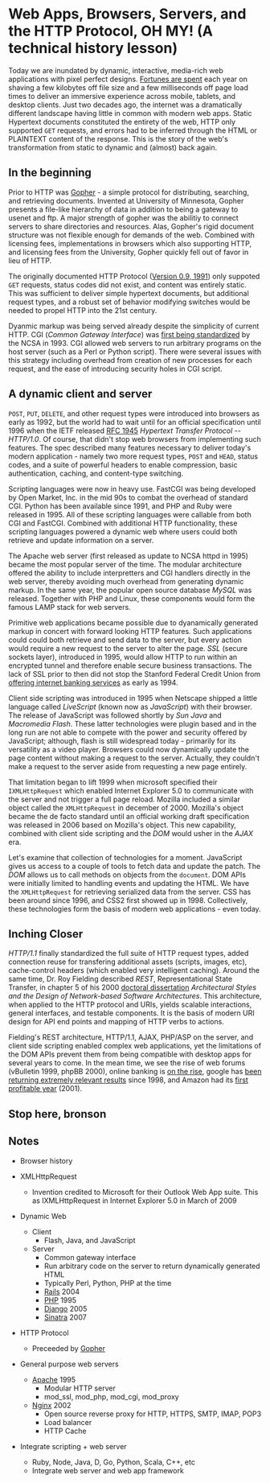 # Web Apps, Browsers, Servers, and the HTTP Protocol, OH MY! (A technical history lesson)

Today we are inundated by dynamic, interactive, media-rich web applications with pixel perfect designs. [Fortunes are spent](http://www.fastcompany.com/1825005/how-one-second-could-cost-amazon-16-billion-sales) each year on shaving a few kilobytes off file size and a few milliseconds off page load times to deliver an immersive experience across mobile, tablets, and desktop clients. Just two decades ago, the internet was a dramatically different landscape having little in common with modern web apps. Static Hypertext documents constituted the entirety of the web, HTTP only supported `GET` requests, and errors had to be inferred through the HTML or PLAINTEXT content of the response. This is the story of the web's transformation from static to dynamic and (almost) back again.

## In the beginning

Prior to HTTP was [Gopher](http://en.wikipedia.org/wiki/Gopher_protocol) - a simple protocol for distributing, searching, and retrieving documents. Invented at University of Minnesota, Gopher presents a file-like hierarchy of data in addition to being a gateway to usenet and ftp. A major strength of gopher was the abilitiy to connect servers to share directories and resources. Alas, Gopher's rigid document structure was not flexible enough for demands of the web. Combined with licensing fees, implementations in browsers which also supporting HTTP, and licensing fees from the University, Gopher quickly fell out of favor in lieu of HTTP.

The originally documented HTTP Protocol ([Version 0.9, 1991](http://www.w3.org/Protocols/HTTP/AsImplemented.html)) only suppoted `GET` requests, status codes did not exist, and content was entirely static. This was sufficient to deliver simple hypertext documents, but additional request types, and a robust set of behavior modifying switches would be needed to propel HTTP into the 21st century.

Dyanmic markup was being served already despite the simplicity of current HTTP. CGI (_Common Gateway Interface_) was [first being standardized](http://en.wikipedia.org/wiki/Common_Gateway_Interface#History) by the NCSA in 1993. CGI allowed web servers to run arbitrary programs on the host server (such as a Perl or Python script). There were several issues with this strategy including overhead from creation of new processes for each request, and the ease of introducing security holes in CGI script.

## A dynamic client and server

`POST`, `PUT`, `DELETE`, and other request types were introduced into browsers as early as 1992, but the world had to wait until for an official specification until 1996 when the IETF released [RFC 1945](http://tools.ietf.org/html/rfc1945) _Hypertext Transfer Protocol -- HTTP/1.0_. Of course, that didn't stop web browsers from implementing such features. The spec described many features necessary to deliver today's modern application - namely two more request types, `POST` and `HEAD`, status codes, and a suite of powerful headers to enable compression, basic authentication, caching, and content-type switching.

Scripting languages were now in heavy use. FastCGI was being developed by Open Market, Inc. in the mid 90s to combat the overhead of standard CGI. Python has been available since 1991, and PHP and Ruby were released in 1995. All of these scripting languages were callable from both CGI and FastCGI. Combined with additional HTTP functionality, these scripting languages powered a dynamic web where users could both retrieve and update information on a server.

The Apache web server (first released as update to NCSA httpd in 1995) became the most popular server of the time. The modular architecture offered the ability to include interpretters and CGI handlers directly in the web server, thereby avoiding much overhead from generating dynamic markup. In the same year, the popular open source database _MySQL_ was released. Together with PHP and Linux, these components would form the famous LAMP stack for web servers.

Primitive web applications became possible due to dyanamically generated markup in concert with forward looking HTTP features. Such applications could could both retrieve and send data to the server, but every action would require a new request to the server to alter the page. _SSL_ (secure sockets layer), introduced in 1995, would allow HTTP to run within an encrypted tunnel and therefore enable secure business transactions. The lack of SSL prior to then did not stop the Stanford Federal Credit Union from [offering internet banking services](http://en.wikipedia.org/wiki/Online_banking#History) as early as 1994.

Client side scripting was introduced in 1995 when Netscape shipped a little  language called _LiveScript_ (known now as _JavaScript_) with their browser. The release of JavaScript was followed shortly by _Sun Java_ and _Macromedia Flash_. These latter technologies were plugin based and in the long run are not able to compete with the power and security offered by JavaScript; although, flash is still widespread today - primarily for its versatility as a video player. Browsers could now dynamically update the page content without making a request to the server. Actually, they couldn't make a request to the server aside from requesting a new page entirely.

That limitation began to lift 1999 when microsoft specified their `IXMLHttpRequest` which enabled Internet Explorer 5.0 to communicate with the server and not trigger a full page reload. Mozilla included a similar object called the `XMLHttpRequest` in december of 2000. Mozilla's object became the de facto standard until an official working draft specification was released in 2006 based on Mozilla's object. This new capability, combined with client side scripting and the _DOM_ would usher in the _AJAX_ era.

Let's examine that collection of technologies for a moment. JavaScript gives us access to a couple of tools to fetch data and update the patch. The _DOM_  allows us to call methods on objects from the `document`. DOM APIs were initially limited to handling events and updating the HTML. We have the `XMLHttpRequest` for retrieving serialized data from the server. CSS has been around since 1996, and CSS2 first showed up in 1998. Collectively, these technologies form the basis of modern web applications - even today.

## Inching Closer

_HTTP/1.1_ finally standardized the full suite of HTTP request types, added connection reuse for transfering additional assets (scripts, images, etc), cache-control headers (which enabled very intelligent caching). Around the same time, Dr. Roy Fielding described _REST_, Representational State Transfer, in chapter 5 of his 2000 [doctoral dissertation](http://www.ics.uci.edu/~fielding/pubs/dissertation/top.htm) _Architectural Styles and the Design of Network-based Software Architectures_. This architecture, when applied to the HTTP protocol and URIs, yields scalable interactions, general interfaces, and testable components. It is the basis of modern URI design for API end points and mapping of HTTP verbs to actions.

Fielding's REST architecture, HTTP/1.1, AJAX, PHP/ASP on the server, and client side scripting enabled complex web applications, yet the limitations of the DOM APIs prevent them from being compatible with desktop apps for several years to come. In the mean time, we see the rise of web forums (vBulletin 1999, phpBB 2000), online banking is [on the rise](http://thefinancialbrand.com/25380/yodlee-history-of-internet-banking/), google has [been returning extremely relevant results](http://www.google.com/about/company/history) since 1998, and Amazon had its [first profitable year](http://en.wikipedia.org/wiki/Amazon.com#History) (2001).

## Stop here, bronson

<!--

So we've got http, rest, ajax, client scripting, and primarily PHP/ASP for server side scripting. Limited web applications 



DOM API Rollout
SVG 2001, coming into focus only recently with d3

Desktop-like behavior APIs
2008
HTML5
App cache
Drag & Drop
CSS Transitions 2008

2009
Web Workers (threading) 2009
IndexDB

2010
Audio/Video tags 2010

2011
WebGL
WebRTC




<!--
HTML generation moved to client, servers left as API endpoints and permission enforcement

With the rise of RESTful JSON APIs, client side templating, and JavaScript frameworks, much of the work a web server does it limited to providing an API to the database. Most logic outside of administrative and other privileged tasks can be moved out to the client. The advantages of such an architecture include the ability to server almost all assets from a global CDN and only serving small blocks of JSON from the application server.

-->

<!--
HTTP and STATE
Modern web apps utilize a large amount of state to deliver their service. Examples include deciding which content to send, remembering users between visits, maintaining a shopping cart when navigating between resources, and escalating a user's privilege to perform administrative actions. Since HTTP is a stateless protocol, those functionalities are achieved via _cookies_ (persistent named records stored on a client) which enable sessions and user tracking on the server.
-->

## Notes

- Browser history

- XMLHttpRequest
  - Invention credited to Microsoft for their Outlook Web App suite. This  as IXMLHttpRequest in Internet Explorer 5.0 in March of 2009

- Dynamic Web
  - Client
    - Flash, Java, and JavaScript
  - Server
    - Common gateway interface
    - Run arbitrary code on the server to return dynamically generated HTML
    - Typically Perl, Python, PHP at the time
    - [Rails](http://rubyonrails.org/) 2004
    - [PHP](http://php.net/) 1995
    - [Django](https://www.djangoproject.com/) 2005
    - [Sinatra](http://www.sinatrarb.com/) 2007

- HTTP Protocol
  - Preceeded by [Gopher](http://en.wikipedia.org/wiki/Gopher_protocol)

- General purpose web servers
  - [Apache](http://en.wikipedia.org/wiki/Apache_HTTP_Server) 1995
    - Modular HTTP server
    - mod_ssl, mod_php, mod_cgi, mod_proxy
  - [Nginx](http://en.wikipedia.org/wiki/Nginx) 2002
    - Open source reverse proxy for HTTP, HTTPS, SMTP, IMAP, POP3
    - Load balancer
    - HTTP Cache

- Integrate scripting + web server
  - Ruby, Node, Java, D, Go, Python, Scala, C++, etc
  - Integrate web server and web app framework

[RESTwiki]: http://en.wikipedia.org/wiki/Representational_state_transfer

